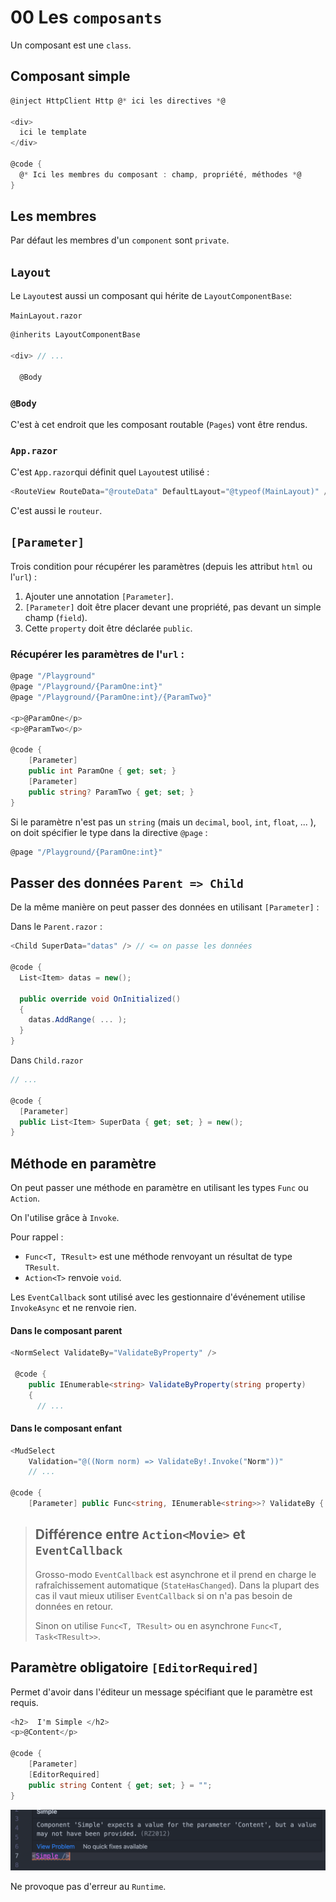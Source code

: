 # 00 Les `composants`

Un composant est une `class`.

## Composant simple

```cs
@inject HttpClient Http @* ici les directives *@

<div>
  ici le template
</div>
  
@code {
  @* Ici les membres du composant : champ, propriété, méthodes *@
}
```



## Les membres

Par défaut les membres d'un `component` sont `private`.



## `Layout`

Le `Layout`est aussi un composant qui hérite de `LayoutComponentBase`:

`MainLayout.razor`

```cs
@inherits LayoutComponentBase
  
<div> // ... 
  
  @Body
```

### `@Body`

C'est à cet endroit que les composant routable (`Pages`) vont être rendus.



### `App.razor`

C'est `App.razor`qui définit quel `Layout`est utilisé :

```cs
<RouteView RouteData="@routeData" DefaultLayout="@typeof(MainLayout)" />
```

C'est aussi le `routeur`.



## `[Parameter]`

Trois condition pour récupérer les paramètres (depuis les attribut `html` ou l'`url`) :

1. Ajouter une annotation `[Parameter]`.
2. `[Parameter]` doit être placer devant une propriété, pas devant un simple champ (`field`).
3. Cette `property` doit être déclarée `public`.

###  Récupérer les paramètres de l'`url` :

```cs
@page "/Playground"
@page "/Playground/{ParamOne:int}"
@page "/Playground/{ParamOne:int}/{ParamTwo}"

<p>@ParamOne</p>
<p>@ParamTwo</p>

@code {
    [Parameter]
    public int ParamOne { get; set; }
    [Parameter]
    public string? ParamTwo { get; set; }
}
```

Si le paramètre n'est pas un `string` (mais un `decimal`, `bool`, `int`, `float`, ... ), on doit spécifier le type dans la directive `@page` : 

```cs
@page "/Playground/{ParamOne:int}"
```



## Passer des données `Parent => Child`

De la même manière on peut passer des données en utilisant `[Parameter]` :

Dans le `Parent.razor` :

```cs
<Child SuperData="datas" /> // <= on passe les données
  
@code {
  List<Item> datas = new();
  
  public override void OnInitialized()
  {
    datas.AddRange( ... );
  }
}
```

Dans `Child.razor`

```cs
// ...

@code {
  [Parameter] 
  public List<Item> SuperData { get; set; } = new();
}
```



## Méthode en paramètre

On peut passer une méthode en paramètre en utilisant les types `Func` ou `Action`.

On l'utilise grâce à `Invoke`.

Pour rappel :

- `Func<T, TResult>` est une méthode renvoyant un résultat de type `TResult`.
- `Action<T>` renvoie `void`.

Les `EventCallback` sont utilisé avec les gestionnaire d'événement utilise `InvokeAsync` et ne renvoie rien.

#### Dans le composant parent

```cs
<NormSelect ValidateBy="ValidateByProperty" />
  
 @code {
    public IEnumerable<string> ValidateByProperty(string property)
    {
      // ...
```

#### Dans le composant enfant

```cs
<MudSelect
    Validation="@((Norm norm) => ValidateBy!.Invoke("Norm"))"
  	// ...
  
@code {
	[Parameter] public Func<string, IEnumerable<string>>? ValidateBy { get; set; }  
```

> ## Différence entre `Action<Movie>` et `EventCallback`
>
> Grosso-modo `EventCallback` est asynchrone et il prend en charge le rafraîchissement automatique (`StateHasChanged`). Dans la plupart des cas il vaut mieux utiliser `EventCallback` si on n'a pas besoin de données en retour.
>
> Sinon on utilise `Func<T, TResult>` ou en asynchrone `Func<T, Task<TResult>>`.



## Paramètre obligatoire `[EditorRequired]`

Permet d'avoir dans l'éditeur un message spécifiant que le paramètre est requis.

```cs
<h2>  I'm Simple </h2>
<p>@Content</p>

@code {
    [Parameter]
    [EditorRequired]
    public string Content { get; set; } = "";
}
```

<img src="../assets/editor-required-message-simple.png" alt="editor-required-message-simple" style="zoom:50%;" />

Ne provoque pas d'erreur au `Runtime`.











